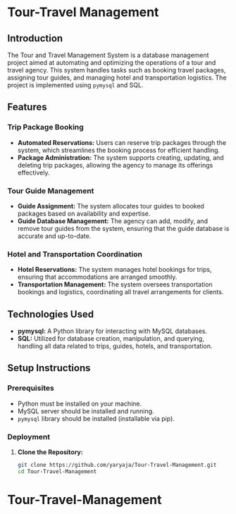 # Tour-Travel Management

## Introduction
The Tour and Travel Management System is a database management project aimed at automating and optimizing the operations of a tour and travel agency. This system handles tasks such as booking travel packages, assigning tour guides, and managing hotel and transportation logistics. The project is implemented using `pymysql` and SQL.

## Features

### Trip Package Booking
- **Automated Reservations:** Users can reserve trip packages through the system, which streamlines the booking process for efficient handling.
- **Package Administration:** The system supports creating, updating, and deleting trip packages, allowing the agency to manage its offerings effectively.

### Tour Guide Management
- **Guide Assignment:** The system allocates tour guides to booked packages based on availability and expertise.
- **Guide Database Management:** The agency can add, modify, and remove tour guides from the system, ensuring that the guide database is accurate and up-to-date.

### Hotel and Transportation Coordination
- **Hotel Reservations:** The system manages hotel bookings for trips, ensuring that accommodations are arranged smoothly.
- **Transportation Management:** The system oversees transportation bookings and logistics, coordinating all travel arrangements for clients.

## Technologies Used
- **pymysql:** A Python library for interacting with MySQL databases.
- **SQL:** Utilized for database creation, manipulation, and querying, handling all data related to trips, guides, hotels, and transportation.

## Setup Instructions

### Prerequisites
- Python must be installed on your machine.
- MySQL server should be installed and running.
- `pymysql` library should be installed (installable via pip).

### Deployment
1. **Clone the Repository:**
   ```bash
   git clone https://github.com/yaryaja/Tour-Travel-Management.git
   cd Tour-Travel-Management
# Tour-Travel-Management
